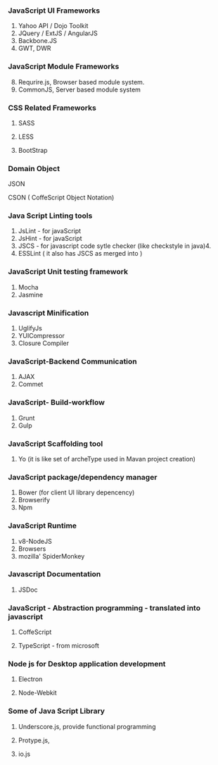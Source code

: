### JavaScript UI Frameworks

1. Yahoo API / Dojo Toolkit
3. JQuery / ExtJS / AngularJS
6. Backbone.JS
7. GWT, DWR

### JavaScript Module Frameworks

8. Requrire.js, Browser based module system.
9. CommonJS, Server based module system

### CSS Related Frameworks

1. SASS

2. LESS

3. BootStrap


### Domain Object

JSON

CSON \( CoffeScript Object Notation\)

### Java Script Linting tools

1. JsLint - for javaScript
2. JsHint - for javaScript
3. JSCS - for javascript code sytle checker \(like checkstyle in java\)4. 
5. ESSLint \( it also has JSCS as merged into \)

### JavaScript Unit testing framework
1. Mocha
2. Jasmine

### Javascript Minification
1. UglifyJs
2. YUICompressor
3. Closure Compiler


### JavaScript-Backend Communication

1. AJAX
2. Commet

### JavaScript- Build-workflow

1. Grunt
2. Gulp

### JavaScript Scaffolding tool
1. Yo (it is like set of archeType used in Mavan project creation)

### JavaScript package\/dependency manager

1. Bower (for client UI library depencency)
2. Browserify
2. Npm

### JavaScript Runtime

1. v8-NodeJS
2. Browsers
3. mozilla' SpiderMonkey

### Javascript Documentation
1. JSDoc
### JavaScript - Abstraction programming - translated into javascript

1. CoffeScript

2. TypeScript - from microsoft


### Node js for Desktop application development

1. Electron

2. Node-Webkit


### Some of Java Script Library

1. Underscore.js, provide functional programming

2. Protype.js,

3. io.js


